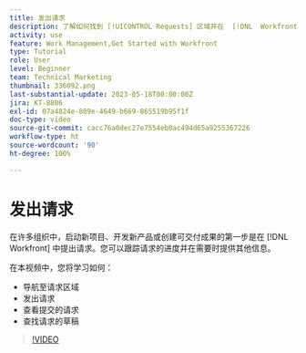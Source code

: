 ```yaml
---
title: 发出请求
description: 了解如何找到 [!UICONTROL Requests] 区域并在  [!DNL  Workfront] 中提出请求。然后了解如何查看已提交的和草稿请求。
activity: use
feature: Work Management,Get Started with Workfront
type: Tutorial
role: User
level: Beginner
team: Technical Marketing
thumbnail: 336092.png
last-substantial-update: 2023-05-18T00:00:00Z
jira: KT-8806
exl-id: 07a4824e-809e-4649-b669-865519b95f1f
doc-type: video
source-git-commit: cacc76a0dec27e7554eb0ac494d65a9255367226
workflow-type: ht
source-wordcount: '90'
ht-degree: 100%

---
```


# 发出请求

在许多组织中，启动新项目、开发新产品或创建可交付成果的第一步是在 [!DNL Workfront] 中提出请求。您可以跟踪请求的进度并在需要时提供其他信息。

在本视频中，您将学习如何：

* 导航至请求区域
* 发出请求
* 查看提交的请求
* 查找请求的草稿

>[!VIDEO](https://video.tv.adobe.com/v/336092/?quality=12&learn=on)
